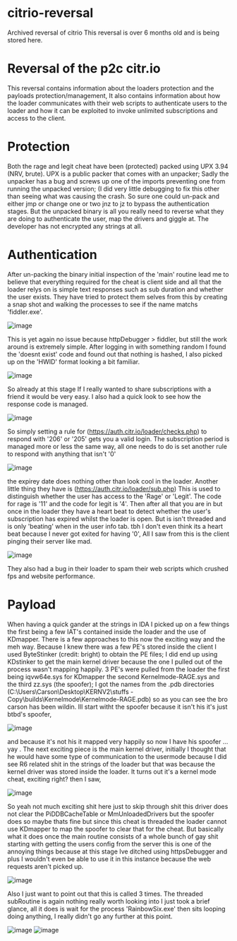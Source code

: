 # citrio-reversal
Archived reversal of citrio
This reversal is over 6 months old and is being stored here.

# Reversal of the p2c citr.io
This reversal contains information about the loaders protection and the payloads protection/management, It also contains information about how the loader communicates with their web scripts to authenticate users to the loader and how it can be exploited to invoke unlimited subscriptions and access to the client.

# Protection
Both the rage and legit cheat have been (protected) packed using UPX 3.94 (NRV, brute). UPX is a public packer that comes with an unpacker; Sadly the unpacker has a bug and screws up one of the imports preventing one from running the unpacked version; (I did very little debugging to fix this other than seeing what was causing the crash. So sure one could un-pack and either jmp or change one or two jnz to jz to bypass the authentication stages. But the unpacked binary is all you really need to reverse what they are doing to authenticate the user, map the drivers and giggle at. The developer has not encrypted any strings at all.

# Authentication 
After un-packing the binary initial inspection of the 'main' routine lead me to believe that everything required for the cheat is client side and all that the loader relys on is simple text responses such as sub duration and whether the user exists. They have tried to protect them selves from this by creating a snap shot and walking the processes to see if the name matchs 'fiddler.exe'.

![image](https://user-images.githubusercontent.com/64629096/116180818-a6fffc00-a76d-11eb-8406-14292143796b.png)

This is yet again no issue because httpDebugger > fiddler, but still the work around is extremely simple. After logging in with something random I found the 'doesnt exist' code and found out that nothing is hashed, I also picked up on the 'HWID' format looking a bit familiar. 

![image](https://user-images.githubusercontent.com/64629096/116180840-b121fa80-a76d-11eb-87e0-8c4f803d24ad.png)

So already at this stage If I really wanted to share subscriptions with a friend it would be very easy. I also had a quick look to see how the response code is managed.

![image](https://user-images.githubusercontent.com/64629096/116180884-c565f780-a76d-11eb-9741-4518e1d1f210.png)

So simply setting a rule for (https://auth.citr.io/loader/checks.php) to respond with '206' or '205' gets you a valid login. The subscription period is managed more or less the same way, all one needs to do is set another rule to respond with anything that isn't '0' 

![image](https://user-images.githubusercontent.com/64629096/116180910-d0b92300-a76d-11eb-9f43-6a6ad1925a70.png)

the expirey date does nothing other than look cool in the loader. Another little thing they have is (https://auth.citr.io/loader/sub.php) This is used to distinguish whether the user has access to the 'Rage' or 'Legit'. The code for rage is '11' and the code for legit is '4'. Then after all that you are in but once in the loader they have a heart beat to detect whether the user's subscription has expired whilst the loader is open. But is isn't threaded and is only 'beating' when in the user info tab. tbh I don't even think its a heart beat because I never got exited for having '0', All I saw from this is the client pinging their server like mad.

![image](https://user-images.githubusercontent.com/64629096/116180932-d6af0400-a76d-11eb-9f0c-d8c972fde9d9.png)

They also had a bug in their loader to spam their web scripts which crushed fps and website performance.

# Payload
When having a quick gander at the strings in IDA I picked up on a few things the first being a few IAT's contained inside the loader and the use of KDmapper. There is a few approaches to this now the exciting way and the meh way. Because I knew there was a few PE's stored inside the client I used ByteStinker (credit: bright) to obtain the PE files; I did end up using KDstinker to get the main kernel driver because the one I pulled out of the process wasn't mapping happily. 3 PE's were pulled from the loader the first being iqvw64e.sys for KDmapper the second Kernelmode-RAGE.sys and the third zz.sys (the spoofer); I got the names from the .pdb directories (C:\\Users\\Carson\\Desktop\\KERNV2\\stuffs - Copy\\builds\\Kernelmode\\Kernelmode-RAGE.pdb) so as you can see the bro carson has been wildin. Ill start witht the spoofer because it isn't his it's just btbd's spoofer,

![image](https://user-images.githubusercontent.com/64629096/116180957-df9fd580-a76d-11eb-8b2d-ace247e3cdf6.png)

and because it's not his it mapped very happily so now I have his spoofer ... yay . The next exciting piece is the main kernel driver, initially I thought that he would  have some type of communication to the usermode because I did see R6 related shit in the strings of the loader but that was because the kernel driver was stored inside the loader. It turns out it's a kernel mode cheat, exciting right? then I saw,

![image](https://user-images.githubusercontent.com/64629096/116180778-9bacd080-a76d-11eb-898f-c01f0b1f8deb.png)

So yeah not much exciting shit here just to skip through shit this driver does not clear the PiDDBCacheTable or MmUnloadedDrivers but the spoofer does so maybe thats fine but since this cheat is threaded the loader cannot use KDmapper to map the spoofer to clear that for the cheat. But basically what it does once the main routine consists of a whole bunch of gay shit starting with getting the users config from the server this is one of the annoying things because at this stage Ive ditched using httpsDebugger and plus I wouldn't even be able to use it in this instance because the web requests aren't picked up.

![image](https://user-images.githubusercontent.com/64629096/116180997-ee868800-a76d-11eb-9062-f8c1f751f4b2.png)

Also I just want to point out that this is called 3 times. The threaded subRoutine is again nothing really worth looking into I just took a brief glance, all it does is wait for the process 'RainbowSix.exe' then sits looping doing anything, I really didn't go any further at this point.

![image](https://user-images.githubusercontent.com/64629096/116181333-8e441600-a76e-11eb-9c13-2f226eb83b2e.png)
![image](https://user-images.githubusercontent.com/64629096/116181355-9b610500-a76e-11eb-979a-1d05f575be9e.png)





